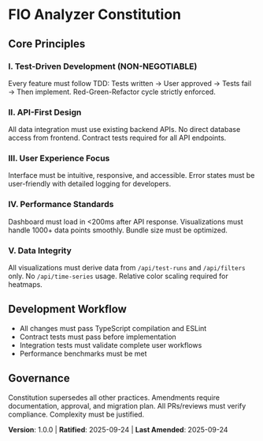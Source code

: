 # FIO Analyzer Constitution

## Core Principles

### I. Test-Driven Development (NON-NEGOTIABLE)
Every feature must follow TDD: Tests written → User approved → Tests fail → Then implement. Red-Green-Refactor cycle strictly enforced.

### II. API-First Design
All data integration must use existing backend APIs. No direct database access from frontend. Contract tests required for all API endpoints.

### III. User Experience Focus
Interface must be intuitive, responsive, and accessible. Error states must be user-friendly with detailed logging for developers.

### IV. Performance Standards
Dashboard must load in <200ms after API response. Visualizations must handle 1000+ data points smoothly. Bundle size must be optimized.

### V. Data Integrity
All visualizations must derive data from `/api/test-runs` and `/api/filters` only. No `/api/time-series` usage. Relative color scaling required for heatmaps.

## Development Workflow
- All changes must pass TypeScript compilation and ESLint
- Contract tests must pass before implementation
- Integration tests must validate complete user workflows
- Performance benchmarks must be met

## Governance
Constitution supersedes all other practices. Amendments require documentation, approval, and migration plan. All PRs/reviews must verify compliance. Complexity must be justified.

**Version**: 1.0.0 | **Ratified**: 2025-09-24 | **Last Amended**: 2025-09-24